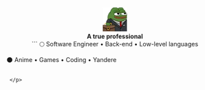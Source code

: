 <p align="center">
  <a href="https://www.youtube.com/@awwlie/">
    <img aling="center" src="https://github.com/awwliedacoder/awwliedacoder/blob/main/9605-pepe-business.png?raw=true"></a> <b><br>A true professional</b> <br> ```
🌕 Software Engineer • Back-end • Low-level languages 

🌑 Anime • Games • Coding • Yandere

```

 </p>
  
